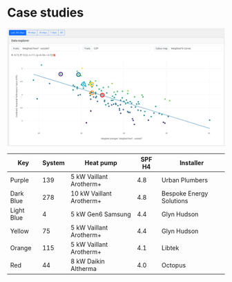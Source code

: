 # Case studies

![casestudies](img/casestudies2.png)

| Key | System | Heat pump | SPF H4 | Installer |
| --- | ------ | ------- | -- | -- |
| Purple | 139 | 5 kW Vaillant Arotherm+ | 4.8 | Urban Plumbers | 
| Dark Blue   | 278  | 10 kW Vaillant Arotherm+ | 4.8 | Bespoke Energy Solutions | 
| Light Blue   | 4  | 5 kW Gen6 Samsung | 4.4 | Glyn Hudson | 
| Yellow | 75 | 5 kW Vaillant Arotherm+ | 4.4 | Glyn Hudson | 
| Orange | 115 | 5 kW Vaillant Arotherm+ | 4.1 | Libtek
| Red | 44 | 8 kW Daikin Altherma | 4.0 | Octopus |

